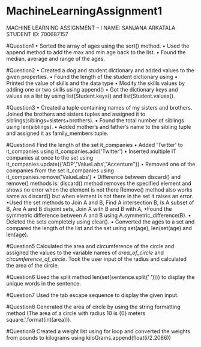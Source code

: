 # MachineLearningAssignment1

MACHINE LEARNING ASSIGNMENT – I 
NAME: SANJANA ARKATALA
STUDENT ID: 700687157

#Question1
• Sorted the array of ages using the sort() method.
• Used the append method to add the max and min age back to the list.
• Found the median, average and range of the ages.



#Question2
• Created a dog and student dictionary and added values to the given properties.
• Found the length of the student dictionary using 
• Printed the value of skills and the data type
• Modify the skills values by adding one or two skills using append()
• Got the dictionary keys and values as a list by using  list(Student.keys() and list(Student.values().



#Question3
• Created a tuple containing names of my sisters and brothers. Joined the brothers and sisters tuples and assigned it to siblings(siblings=sisters+brothers).
• Found the total number of siblings using len(siblings).
• Added mother’s and father’s name to the sibling tuple and assigned it as family_members tuple.


#Question4
Find the length of the set it_companies
• Added 'Twitter' to it_companies using it_companies.add('Twitter')
• Inserted multiple IT companies at once to the set using it_companies.update({'ADP','ValueLabs',"Accenture"})
• Removed one of the companies from the set it_companies using it_companies.remove('ValueLabs')
• Difference between discard() and remove() methods is:
discard() method removes the specified element and shows no error when the element is not there
Remove() method also works same as discard() but when element is not there in the set it raises an error.
•Used the set methods to Join A and B, Find A intersection B, Is A subset of B, Are A and B disjoint sets, Join A with B and B with A, 
•Found the symmetric difference between A and B using A.symmetric_difference(B).
• Deleted the sets completely using clear().
• Converted the ages to a set and compared the length of the list and the set using set(age), len(set(age) and len(age).

#Question5
Calculated the area and circumference of the circle and assigned the values to the variable names of _area_of_circle_ and _circumference_of_circle_. Took the user input of the radius and calculated the area of the circle.

#Question6
Used the split method len(set(sentence.split(' ')))) to display the unique words in the sentence.

#Question7
Used the tab escape sequence to display the given input.

#Question8
Generated the area of circle by using the string formatting method (The area of a circle with radius 10 is {0} meters square.'.format(int(area))).

#Question9
Created a weight list using for loop and converted the weights from  pounds to kilograms using kiloGrams.append(float(i/2.2086)) 


